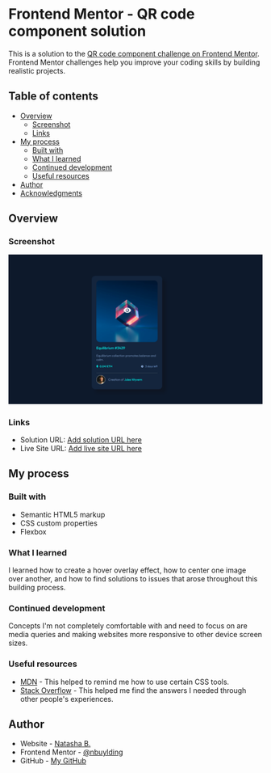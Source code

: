 # Frontend Mentor - QR code component solution

This is a solution to the [QR code component challenge on Frontend Mentor](https://www.frontendmentor.io/challenges/qr-code-component-iux_sIO_H). Frontend Mentor challenges help you improve your coding skills by building realistic projects. 

## Table of contents

- [Overview](#overview)
  - [Screenshot](#screenshot)
  - [Links](#links)
- [My process](#my-process)
  - [Built with](#built-with)
  - [What I learned](#what-i-learned)
  - [Continued development](#continued-development)
  - [Useful resources](#useful-resources)
- [Author](#author)
- [Acknowledgments](#acknowledgments)


## Overview

### Screenshot

![](./Screenshot7.png)


### Links

- Solution URL: [Add solution URL here](https://www.frontendmentor.io/solutions/qr-code-component-dWDPqepeSL)
- Live Site URL: [Add live site URL here](https://nbuylding.github.io/QR-Code-Component/)

## My process

### Built with

- Semantic HTML5 markup
- CSS custom properties
- Flexbox

### What I learned

I learned how to create a hover overlay effect, how to center one image over another, and how to find solutions to issues that arose throughout this building process.


### Continued development

Concepts I'm not completely comfortable with and need to focus on are media queries and making websites more responsive to other device screen sizes.

### Useful resources

- [MDN](https://developer.mozilla.org/en-US/) - This helped to remind me how to use certain CSS tools.
- [Stack Overflow](https://stackoverflow.com/) - This helped me find the answers I needed through other people's experiences.

## Author

- Website - [Natasha B.](https://www.natashabuylding.com)
- Frontend Mentor - [@nbuylding](https://www.frontendmentor.io/profile/nbuylding)
- GitHub - [My GitHub](https://github.com/nbuylding)


